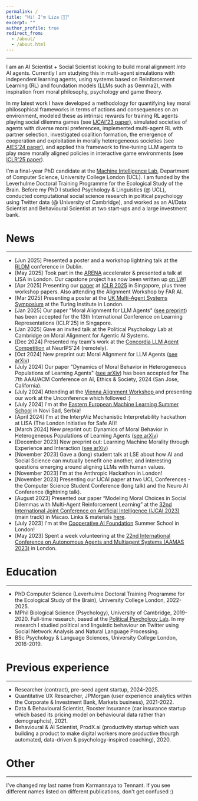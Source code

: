 ```yaml
---
permalink: /
title: "Hi! I'm Liza 👋🏼"
excerpt: ""
author_profile: true
redirect_from: 
  - /about/
  - /about.html
---
```

---
I am an AI Scientist + Social Scientist looking to build moral alignment _into_ AI agents. Currently I am studying this in multi-agent simulations with independent learning agents, using systems based on Reinforcement Learning (RL) and foundation models (LLMs such as Gemma2), with inspiration from moral philosophy, psychology and game theory. 

In my latest work I have developed a methodology for quantifying key moral philosophical frameworks in terms of actions and consequences on an environment, modeled these as intrinsic rewards for training RL agents playing social dilemma games (see [IJCAI'23 paper](https://doi.org/10.24963/ijcai.2023/36)), simulated societies of agents with diverse moral preferences, implemented multi-agent RL with partner selection, investigated coalition formation, the emergence of cooperation and exploitation in morally heterogeneous societies (see [AIES'24 paper](https://arxiv.org/abs/2403.04202)), and applied this framework to fine-tuning LLM agents to play more morally aligned policies in interactive game environments (see [ICLR'25 paper](https://arxiv.org/abs/2410.01639)).  

I'm a final-year PhD candidate at the [Machine Intelligence Lab](https://www.machineintelligencelab.ai/), Department of Computer Science, University College London (UCL). I am funded by the Leverhulme Doctoral Training Programme for the Ecological Study of the Brain. Before my PhD I studied Psychology & Linguistics (@ UCL), conducted computational social science research in political psychology using Twitter data (@ University of Cambridge), and worked as an AI/Data Scientist and Behavioural Scientist at two start-ups and a large investment bank. 

News
======
---
- [Jun 2025] Presented a poster and a workshop lightning talk at the [RLDM](https://rldm.org/) conference in Dublin.
- [May 2025] Took part in the [ARENA](https://www.arena.education/) accelerator & presented a talk at LISA in London. Our capstone project has now been written up [on LW](https://www.lesswrong.com/posts/ZdY4JzBPJEgaoCxTR/emergent-misalignment-and-realignment)! 
- [Apr 2025] Presenting our [paper](https://arxiv.org/abs/2410.01639) at [ICLR 2025](https://iclr.cc/) in Singapore, plus three workshop papers. Also attending the Alignment Workshop by FAR AI. 
- [Mar 2025] Presenting a poster at the [UK Multi-Agent Systems Symposium](https://www.turing.ac.uk/events/uk-multi-agent-systems-symposium-2025-uk-mas) at the Turing Institute in London. 
- [Jan 2025] Our paper "Moral Alignment for LLM Agents" ([see preprint](https://arxiv.org/abs/2410.01639)) has been accepted for the 13th International Conference on Learning Representations (ICLR'25) in Singapore. 
- [Jan 2025] Gave an invited talk at the Political Psychology Lab at Cambridge on Moral Alignment for Agentic AI Systems.
- [Dec 2024] Presented my team's work at the [Concordia LLM Agent Competition](https://neurips.cc/virtual/2024/competition/84791) at NeurIPS'24 (remotely). 
- [Oct 2024] New preprint out: Moral Alignment for LLM Agents ([see arXiv](https://arxiv.org/abs/2410.01639))
- [July 2024] Our paper "Dynamics of Moral Behavior in Heterogeneous Populations of Learning Agents" ([see arXiv](https://arxiv.org/html/2403.04202v2)) has been accepted for The 7th AAAI/ACM Conference on AI, Ethics & Society, 2024 (San Jose, California).
- [July 2024] Attending at the [Vienna Alignment Workshop ](https://far.ai/post/2024-08-vienna-alignment-workshop/#:~:text=The%20Vienna%20Alignment%20Workshop%20advanced,Workshops%2C%20register%20your%20interest%20here.) and presenting our work at the Unconference which followed :) 
- [July 2024] I'm at the [Eastern European Machine Learning Summer School](https://www.eeml.eu/home) in Novi Sad, Serbia! 
- [April 2024] I'm at the InterpViz Mechanistic Interpretability hackathon at LISA (The London Initiative for Safe AI)! 
- [March 2024] New preprint out: Dynamics of Moral Behavior in Heterogeneous Populations of Learning Agents ([see arXiv](https://arxiv.org/html/2403.04202v2))
- [December 2023] New preprint out: Learning Machine Morality through Experience and Interaction ([see arXiv](https://arxiv.org/abs/2312.01818))
- [November 2023] Gave a (long) student talk at LSE about how AI and Social Science can mutually benefit one another, and interesting questions emerging around aligning LLMs with human values.
- [November 2023] I'm at the Anthropic Hackathon in London!
- [November 2023] Presenting our IJCAI paper at two UCL Conferences - the Computer Science Student Conference (long talk) and the Neuro AI Conference (lightning talk). 
- [August 2023] Presented our paper “Modeling Moral Choices in Social Dilemmas with Multi-Agent Reinforcement Learning” at the [32nd International Joint Conference on Artificial Intelligence (IJCAI 2023)](https://ijcai-23.org/) (main track) in Macao. Links & materials [here](https://liza-tennant.github.io/publication/2023-modeling-moral-choices).
- [July 2023] I'm at the [Cooperative AI Foundation](https://www.cooperativeai.com/) Summer School in London! 
- [May 2023] Spent a week volunteering at the [22nd International Conference on Autonomous Agents and Multiagent Systems (AAMAS 2023)](https://aamas2023.soton.ac.uk/) in London.

Education
====
---
- PhD Computer Science (Leverhulme Doctoral Training Programme for the Ecological Study of the Brain), University College London, 2022-2025. 
- MPhil Biological Science (Psychology), University of Cambridge, 2019-2020. Full-time research, based at the [Political Psychology Lab](https://www.psychol.cam.ac.uk/polpsych). In my research I studied political and linguistic behaviour on Twitter using Social Network Analysis and Natural Language Processing.
- BSc Psychology & Language Sciences, University College London, 2016-2019.


Previous experience
======
---
- Researcher (contract), pre-seed agent startup, 2024-2025. 
- Quantitative UX Researcher, JPMorgan (user experience analytics within the Corporate & Investment Bank, Markets business), 2021-2022.
- Data & Behavioural Scientist, Rooster Insurance (car insurance startup which based its pricing model on behavioural data rather than demographcis), 2021.
- Behavioural & AI Scientist, ProdX.ai (productivity startup which was building a product to make digital workers more productive thourgh automated, data-driven & psychology-inspired coaching), 2020.


Other
======
---
I've changed my last name from Karmannaya to Tennant. If you see different names listed on different publications, don't get confused :)
